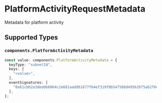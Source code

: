 # PlatformActivityRequestMetadata

Metadata for platform activity


## Supported Types

### `components.PlatformActivityMetadata`

```typescript
const value: components.PlatformActivityMetadata = {
  keyType: "subnetId",
  keys: [
    "<value>",
  ],
  eventSignatures: [
    "0x61cbb2a3dee0b6064c2e681aadd61677fb4ef319f0b547508d495626f5a62f64",
  ],
};
```

